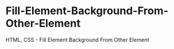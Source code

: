 # Fill-Element-Background-From-Other-Element
HTML, CSS - Fill Element Background From Other Element
